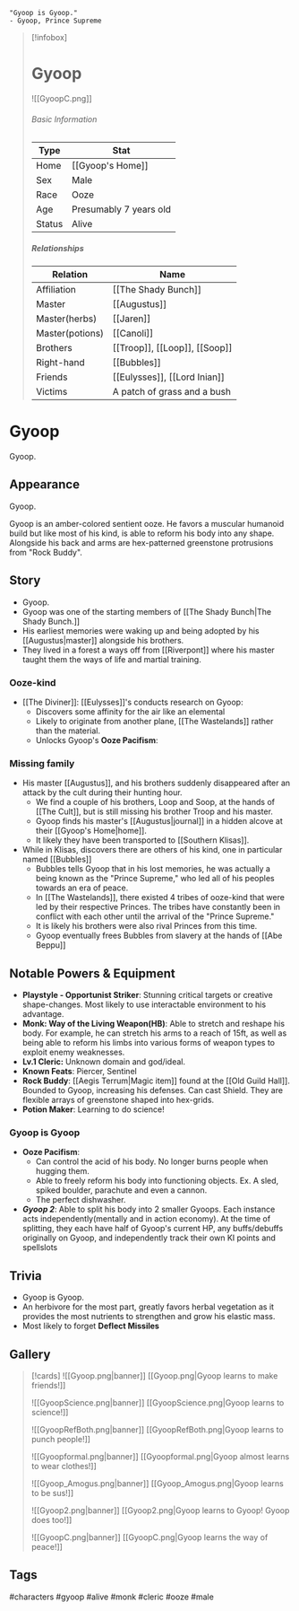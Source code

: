 	"Gyoop is Gyoop." 
	- Gyoop, Prince Supreme

> [!infobox]
> # Gyoop
> ![[GyoopC.png]]
> ###### Basic Information
> | Type | Stat |
> | ---- | ---- |
> | Home | [[Gyoop's Home]] |
> | Sex | Male |
> | Race | Ooze |
> | Age | Presumably 7 years old |
> | Status | Alive |
> ##### Relationships
> | Relation | Name |
> | ---- | ---- |
> | Affiliation | [[The Shady Bunch]]|
> |Master|[[Augustus]]|
> |Master(herbs)|[[Jaren]]|
> |Master(potions)|[[Canoli]]|
> |Brothers | [[Troop]], [[Loop]], [[Soop]]|
> |Right-hand|[[Bubbles]]|
> |Friends|[[Eulysses]], [[Lord Inian]]|
> |Victims|A patch of grass and a bush|


# Gyoop
Gyoop.

## Appearance
Gyoop.

Gyoop is an amber-colored sentient ooze. He favors a muscular humanoid build but like most of his kind, is able to reform his body into any shape. 
Alongside his back and arms are hex-patterned greenstone protrusions from "Rock Buddy". 

## Story
- Gyoop.
- Gyoop was one of the starting members of [[The Shady Bunch|The Shady Bunch.]]
- His earliest memories were waking up and being adopted by his [[Augustus|master]] alongside his brothers.
- They lived in a forest a ways off from [[Riverpont]] where his master taught them the ways of life and martial training.

### Ooze-kind
- [[The Diviner]]:  [[Eulysses]]'s conducts research on Gyoop:
	- Discovers some affinity for the air like an elemental
	- Likely to originate from another plane, [[The Wastelands]] rather than the material.
	- Unlocks Gyoop's **Ooze Pacifism**: 

### Missing family
- His master [[Augustus]], and his brothers suddenly disappeared after an attack by the cult during their hunting hour.
	- We find a couple of his brothers, Loop and Soop, at the hands of [[The Cult]], but is still missing his brother Troop and his master.
	- Gyoop finds his master's [[Augustus|journal]] in a hidden alcove at their [[Gyoop's Home|home]].
	- It likely they have been transported to [[Southern Klisas]].
- While in Klisas, discovers there are others of his kind, one in particular named [[Bubbles]]
	- Bubbles tells Gyoop that in his lost memories, he was actually a being known as the "Prince Supreme," who led all of his peoples towards an era of peace. 
	- In [[The Wastelands]], there existed 4 tribes of ooze-kind that were led by their respective Princes. The tribes have constantly been in conflict with each other until the arrival of the "Prince Supreme."
	- It is likely his brothers were also rival Princes from this time.
	- Gyoop eventually frees Bubbles from slavery at the hands of [[Abe Beppu]]
	

## Notable Powers & Equipment
- **Playstyle - Opportunist Striker**: Stunning critical targets or creative shape-changes. Most likely to use interactable environment to his advantage.
- **Monk: Way of the Living Weapon(HB)**: Able to stretch and reshape his body. For example, he can stretch his arms to a reach of 15ft, as well as being able to reform his limbs into various forms of weapon types to exploit enemy weaknesses.
- **Lv.1 Cleric:** Unknown domain and god/ideal.
- **Known Feats**: Piercer, Sentinel
- **Rock Buddy**: [[Aegis Terrum|Magic item]] found at the [[Old Guild Hall]]. Bounded to Gyoop, increasing his defenses. Can cast Shield. They are flexible arrays of greenstone shaped into hex-grids.
- **Potion Maker**: Learning to do science!
### Gyoop is Gyoop
- **Ooze Pacifism**: 
	- Can control the acid of his body. No longer burns people when hugging them. 
	- Able to freely reform his body into functioning objects. Ex. A sled, spiked boulder, parachute and even a cannon.
	- The perfect dishwasher.
- ***Gyoop 2***: Able to split his body into 2 smaller Gyoops. Each instance acts independently(mentally and in action economy). At the time of splitting, they each have half of Gyoop's current HP, any buffs/debuffs originally on Gyoop, and independently track their own KI points and spellslots

## Trivia
- Gyoop is Gyoop.
- An herbivore for the most part, greatly favors herbal vegetation as it provides the most nutrients to strengthen and grow his elastic mass.
- Most likely to forget **Deflect Missiles**
## Gallery
>[!cards]
>![[Gyoop.png|banner]]
>[[Gyoop.png|Gyoop learns to make friends!]]
>
>![[GyoopScience.png|banner]]
>[[GyoopScience.png|Gyoop learns to science!]]
>
>![[GyoopRefBoth.png|banner]]
>[[GyoopRefBoth.png|Gyoop learns to punch people!]]
>
>![[Gyoopformal.png|banner]]
>[[Gyoopformal.png|Gyoop almost learns to wear clothes!]]
>
>![[Gyoop_Amogus.png|banner]]
>[[Gyoop_Amogus.png|Gyoop learns to be sus!]]
>
>![[Gyoop2.png|banner]]
>[[Gyoop2.png|Gyoop learns to Gyoop! Gyoop does too!]]
>
>![[GyoopC.png|banner]]
>[[GyoopC.png|Gyoop learns the way of peace!]]

## Tags
#characters #gyoop #alive #monk #cleric #ooze #male